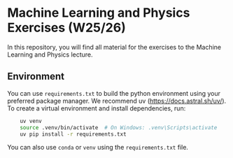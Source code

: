 # Machine Learning and Physics Exercises (W25/26)

In this repository, you will find all material for the exercises to the Machine Learning and Physics lecture.

## Environment

You can use `requirements.txt` to build the python environment using your preferred package manager. 
We recommend uv (https://docs.astral.sh/uv/). To create a virtual environment and install dependencies, run:

```bash
    uv venv
    source .venv/bin/activate  # On Windows: .venv\Scripts\activate
    uv pip install -r requirements.txt
```

You can also use `conda` or `venv` using the `requirements.txt` file.